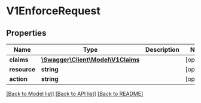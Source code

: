 # V1EnforceRequest

## Properties
Name | Type | Description | Notes
------------ | ------------- | ------------- | -------------
**claims** | [**\Swagger\Client\Model\V1Claims**](V1Claims.md) |  | [optional] 
**resource** | **string** |  | [optional] 
**action** | **string** |  | [optional] 

[[Back to Model list]](../README.md#documentation-for-models) [[Back to API list]](../README.md#documentation-for-api-endpoints) [[Back to README]](../README.md)


